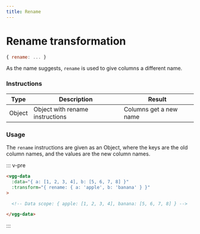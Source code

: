 ```yaml
---
title: Rename
---
```


# Rename transformation

```js
{ rename: ... }
```

As the name suggests, `rename` is used to give columns a different name.

### Instructions

| Type   | Description                     | Result                 |
| ------ | ------------------------------- | ---------------------- |
| Object | Object with rename instructions | Columns get a new name |

### Usage

The `rename` instructions are given as an Object, where the keys are the old
column names, and the values are the new column names.

::: v-pre
```html
<vgg-data
  :data="{ a: [1, 2, 3, 4], b: [5, 6, 7, 8] }"
  :transform="{ rename: { a: 'apple', b: 'banana' } }"
>

  <!-- Data scope: { apple: [1, 2, 3, 4], banana: [5, 6, 7, 8] } -->

</vgg-data>
```
:::
